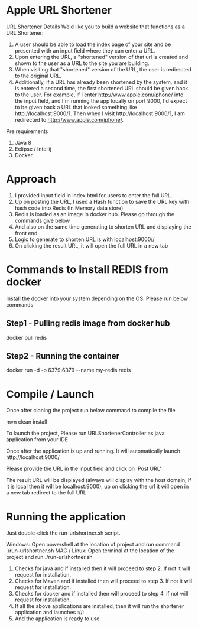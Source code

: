 # Apple URL Shortener

URL Shortener Details
We'd like you to build a website that functions as a URL Shortener:
1. A user should be able to load the index page of your site and be presented with an input field where they can enter a URL.
2. Upon entering the URL, a "shortened" version of that url is created and shown to the user as a URL to the site you are building.
3. When visiting that "shortened" version of the URL, the user is redirected to the original URL.
4. Additionally, if a URL has already been shortened by the system, and it is entered a second time, the first shortened URL should be given back to the user.
   For example, if I enter http://www.apple.com/iphone/ into the input field, and I'm running the app locally on port 9000, I'd expect to be given back a URL that looked something like http://localhost:9000/1. Then when I visit http://localhost:9000/1, I am redirected to http://www.apple.com/iphone/.


Pre requirements
1. Java 8
2. Eclipse / Intellij
3. Docker

# Approach
1. I provided input field in index.html for users to enter the full URL.
2. Up on posting the URL, I used a Hash function to save the URL key with hash code into Redis (In Memory data store)
3. Redis is loaded as an image in docker hub. Please go through the commands give below
4. And also on the same time generating to shorten URL and displaying the front end.
5. Logic to generate to shorten URL is with localhost:9000/<request mapping>/<hashcode>
6. On clicking the result URL, it will open the full URL in a new tab

# Commands to Install REDIS from docker
Install the docker into your system depending on the OS. Please run below commands
## Step1 - Pulling redis image from docker hub
docker pull redis
## Step2 - Running the container
docker run -d -p 6379:6379 --name my-redis redis


# Compile / Launch

Once after cloning the project run below command to compile the file

mvn clean install

To launch the project, Please run URLShortenerController as java application from your IDE

Once after the application is up and running. It will automatically launch http://localhost:9000/

Please provide the URL in the input field and click on 'Post URL'

The result URL will be displayed (always will display with the host domain, if it is local then it will be localhost:9000), up on clicking the url it will open in a new tab redirect to the full URL


# Running the application

Just double-click the run-urlshortner.sh script. 

Windows: Open powershell at the location of project and run command ./run-urlshortner.sh
MAC / Linux: Open terminal at the location of the project and run ./run-urlshortner.sh

1. Checks for java and if installed then it will proceed to step 2. If not it will request for installation.
2. Checks for Maven and if installed then will proceed to step 3. If not it will request for installation.
3. Checks for docker and if installed then will proceed to step 4. if not will request for installation.
4. If all the above applications are installed, then it will run the shortener application and launches <protocal>://<domain>:<port>
5. And the application is ready to use. 


